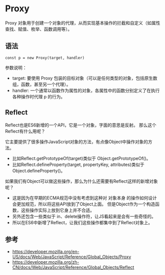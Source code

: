 # Proxy
Proxy 对象用于创建一个对象的代理，从而实现基本操作的拦截和自定义（如属性查找、赋值、枚举、函数调用等）。

## 语法
```
const p = new Proxy(target, handler)
```
参数说明：
- target: 要使用 Proxy 包装的目标对象（可以是任何类型的对象，包括原生数组，函数，甚至另一个代理）。
- handler: 一个通常以函数作为属性的对象，各属性中的函数分别定义了在执行各种操作时代理 p 的行为。

## Reflect
Reflect也是ES6新增的一个API，它是一个对象，字面的意思是反射。
那么这个Reflect有什么用呢？

它主要提供了很多操作JavaScript对象的方法，有点像Object中操作对象的方法。
- 比如Reflect.getPrototypeOf(target)类似于 Object.getPrototypeOf()。
- 比如Reflect.defineProperty(target, propertyKey, attributes)类似于Object.defineProperty()。

如果我们有Object可以做这些操作，那么为什么还需要有Reflect这样的新增对象呢？
- 这是因为在早期的ECMA规范中没有考虑到这种对 对象本身 的操作如何设计会更加规范，所以将这些API放到了Object上面。
但是Object作为一个构造函数，这些操作实际上放到它身上并不合适。
- 另外还包含一些类似于 in、delete操作符，让JS看起来是会有一些奇怪的。
- 所以在ES6中新增了Reflect，让我们这些操作都集中到了Reflect对象上。


## 参考
- https://developer.mozilla.org/en-US/docs/Web/JavaScript/Reference/Global_Objects/Proxy
- https://developer.mozilla.org/zh-CN/docs/Web/JavaScript/Reference/Global_Objects/Reflect